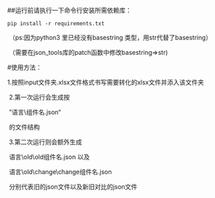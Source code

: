 ##运行前请执行一下命令行安装所需依赖库：

  	pip install -r requirements.txt

​	（ps:因为python3 里已经没有basestring 类型，用str代替了basestring）

​	（需要在json_tools库的patch函数中修改basestring=>str)

#使用方法：

​	1.按照input文件夹.xlsx文件格式书写需要转化的xlsx文件并添入该文件夹

​	2.第一次运行会生成按 

​				”语言\组件名.json“ 

​		的文件结构

​	3.第二次运行则会额外生成 

​				语言\old\old组件名.json 以及 

​				语言\old\change\change组件名.json

​		分别代表旧的json文件以及新旧对比的json文件